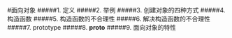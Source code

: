#面向对象
#####1. 定义
#####2. 举例
#####3. 创建对象的四种方式
#####4. 构造函数
#####5. 构造函数的不合理性
#####6. 解决构造函数的不合理性
#####7. prototype
#####8. __proto__
#####9. 面向对象的特性 

<!-- 重要的是思想！ bb -->